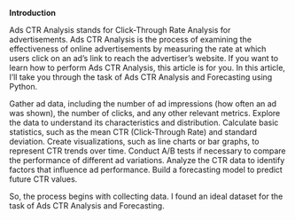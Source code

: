 **Introduction**




Ads CTR Analysis stands for Click-Through Rate Analysis for advertisements. Ads CTR Analysis is the process of examining the effectiveness of online advertisements by measuring the rate at which users click on an ad’s link to reach the advertiser’s website. If you want to learn how to perform Ads CTR Analysis, this article is for you. In this article, I’ll take you through the task of Ads CTR Analysis and Forecasting using Python.

Gather ad data, including the number of ad impressions (how often an ad was shown), the number of clicks, and any other relevant metrics.
Explore the data to understand its characteristics and distribution. Calculate basic statistics, such as the mean CTR (Click-Through Rate) and standard deviation.
Create visualizations, such as line charts or bar graphs, to represent CTR trends over time.
Conduct A/B tests if necessary to compare the performance of different ad variations.
Analyze the CTR data to identify factors that influence ad performance.
Build a forecasting model to predict future CTR values.


So, the process begins with collecting data. I found an ideal dataset for the task of Ads CTR Analysis and Forecasting.
